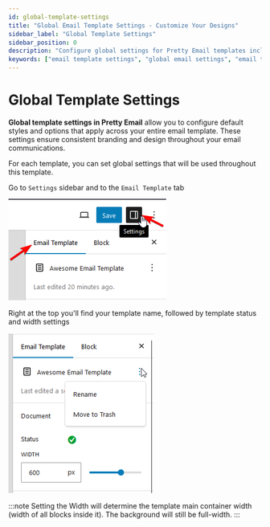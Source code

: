 ```yaml
---
id: global-template-settings
title: "Global Email Template Settings - Customize Your Designs"
sidebar_label: "Global Template Settings"
sidebar_position: 0
description: "Configure global settings for Pretty Email templates including width, status, colors, and typography. Set default styles that apply across your entire email template."
keywords: ["email template settings", "global email settings", "email template customization", "Pretty Email configuration", "email design settings", "template styling options"]
---
```


# Global Template Settings

**Global template settings in Pretty Email** allow you to configure default styles and options that apply across your entire email template. These settings ensure consistent branding and design throughout your email communications.

For each template, you can set global settings that will be used throughout this template.

Go to `Settings` sidebar and to the `Email Template` tab

![](../../../assets/email-template-settings-tab-access.png)

Right at the top you'll find your template name, followed by template status and width settings

![](../../../assets/email-template-document-settings-panel.png)

:::note
Setting the Width will determine the template main container width (width of all blocks inside it). The background will still be full-width.
:::